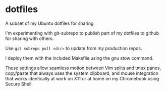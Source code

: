 # dotfiles
A subset of my Ubuntu dotfiles for sharing

I'm experimenting with git-subrepo to publish part of my dotfiles
to github for sharing with others.

Use `git subrepo pull <dir>` to update from my production repos.

I deploy them with the included Makefile using the gnu stow command.

These settings allow seamless motion between Vim splits and tmux panes,
copy/paste that always uses the system clipboard, and mouse integration
that works identically at work on X11 or at home on my Chromebook using Secure Shell.
